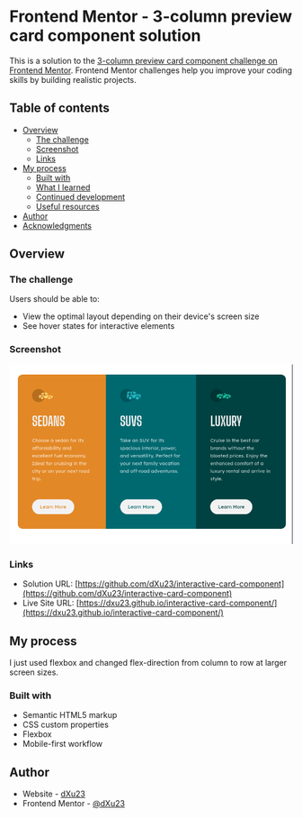 # Frontend Mentor - 3-column preview card component solution

This is a solution to the [3-column preview card component challenge on Frontend Mentor](https://www.frontendmentor.io/challenges/3column-preview-card-component-pH92eAR2-). Frontend Mentor challenges help you improve your coding skills by building realistic projects. 

## Table of contents

- [Overview](#overview)
  - [The challenge](#the-challenge)
  - [Screenshot](#screenshot)
  - [Links](#links)
- [My process](#my-process)
  - [Built with](#built-with)
  - [What I learned](#what-i-learned)
  - [Continued development](#continued-development)
  - [Useful resources](#useful-resources)
- [Author](#author)
- [Acknowledgments](#acknowledgments)

## Overview

### The challenge

Users should be able to:

- View the optimal layout depending on their device's screen size
- See hover states for interactive elements

### Screenshot

![](./screenshot.png)

### Links

- Solution URL: [https://github.com/dXu23/interactive-card-component](https://github.com/dXu23/interactive-card-component)
- Live Site URL: [https://dxu23.github.io/interactive-card-component/](https://dxu23.github.io/interactive-card-component/)

## My process

I just used flexbox and changed flex-direction from column to row at larger screen sizes. 

### Built with

- Semantic HTML5 markup
- CSS custom properties
- Flexbox
- Mobile-first workflow

## Author

- Website - [dXu23](https://coldfix.dev)
- Frontend Mentor - [@dXu23](https://www.frontendmentor.io/profile/dXu23)

